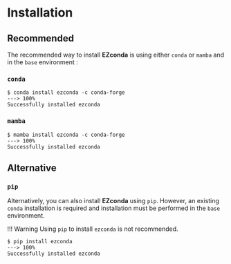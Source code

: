 # Installation

## Recommended

The recommended way to install **EZconda** is using either `conda` or `mamba` and in the `base` environment :

### `conda` 

<div class="termy">

```console
$ conda install ezconda -c conda-forge
---> 100%
Successfully installed ezconda
```

</div>

### `mamba`

<div class="termy">

```console
$ mamba install ezconda -c conda-forge
---> 100%
Successfully installed ezconda
```

</div>

## Alternative

### `pip`

Alternatively, you can also install **EZconda** using `pip`. However, an existing `conda` installation is required and installation must be performed in the `base` environment.

!!! Warning
    Using `pip` to install `ezconda` is not recommended.

<div class="termy">

```console
$ pip install ezconda
---> 100%
Successfully installed ezconda
```

</div>